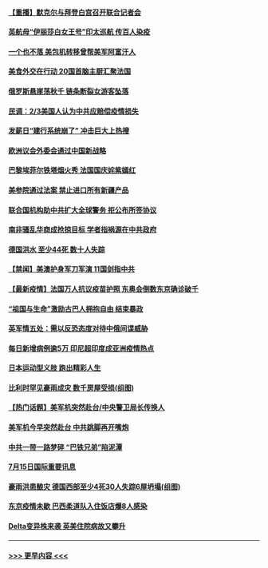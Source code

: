 #### [【重播】默克尔与拜登白宫召开联合记者会](../pages/prog202/a103166777.md?t=07160901) 
#### [英航母“伊丽莎白女王号”印太巡航 传百人染疫](../pages/prog202/a103165715.md?t=07160901) 
#### [一个也不落 美包机转移曾帮美军阿富汗人](../pages/prog202/a103166673.md?t=07160901) 
#### [美食外交在行动 20国首脑主厨汇聚法国](../pages/prog202/a103166663.md?t=07160901) 
#### [俄罗斯悬崖荡秋千 链条断裂女游客坠落](../pages/prog202/a103166652.md?t=07160901) 
#### [民调：2/3美国人认为中共应赔偿疫情损失](../pages/prog202/a103166631.md?t=07160901) 
#### [发薪日“建行系统崩了” 冲击巨大上热搜](../pages/prog202/a103166615.md?t=07160901) 
#### [欧洲议会外委会通过中国新战略](../pages/prog202/a103166599.md?t=07160901) 
#### [巴黎埃菲尔铁塔烟火秀 法国国庆姹紫嫣红](../pages/prog202/a103166590.md?t=07160901) 
#### [美参院通过法案 禁止进口所有新疆产品](../pages/prog202/a103166571.md?t=07160901) 
#### [联合国机构助中共扩大全球警务 拒公布所签协议](../pages/prog202/a103166296.md?t=07160901) 
#### [南非骚乱华商成抢掠目标 学者指祸源在中共政府](../pages/prog202/a103166387.md?t=07160901) 
#### [德国洪水 至少44死 数十人失踪](../pages/prog202/a103166461.md?t=07160901) 
#### [【禁闻】美澳护身军刀军演 11国剑指中共](../pages/prog202/a103166445.md?t=07160901) 
#### [【最新疫情】法国万人抗议疫苗护照 东奥会倒数东京确诊破千](../pages/prog202/a103166442.md?t=07160901) 
#### [“祖国与生命”激励古巴人拥抱自由 结束暴政](../pages/prog202/a103166431.md?t=07160901) 
#### [英军情五处：需以反恐态度对待中俄间谍威胁](../pages/prog202/a103166375.md?t=07160901) 
#### [每日新增病例逾5万 印尼超印度成亚洲疫情热点](../pages/prog202/a103166291.md?t=07160901) 
#### [日本运动型义肢 跑出精彩人生](../pages/prog202/a103166332.md?t=07160901) 
#### [比利时罕见豪雨成灾 数千房屋受损(组图)](../pages/prog202/a103166282.md?t=07160901) 
#### [【热门话题】美军机突然赴台/中央警卫局长传换人](../pages/prog202/a103166225.md?t=07160901) 
#### [美军机今早突然赴台 中共跳脚再开嘴炮](../pages/prog202/a103166126.md?t=07160901) 
#### [中共一带一路梦碎 “巴铁兄弟”陷泥潭](../pages/prog202/a103166170.md?t=07160901) 
#### [7月15日国际重要讯息](../pages/prog202/a103166139.md?t=07160901) 
#### [豪雨洪患酿灾 德国西部至少4死30人失踪6屋坍塌(组图)](../pages/prog202/a103166077.md?t=07160901) 
#### [东京疫情未歇 巴西柔道队入住饭店爆8人感染](../pages/prog202/a103166058.md?t=07160901) 
#### [Delta变异株来袭 英美住院病故又攀升](../pages/prog202/a103166042.md?t=07160901) 

----
#### [ >>> 更早内容 <<< ](../indexes/prog202-earlier.md)
